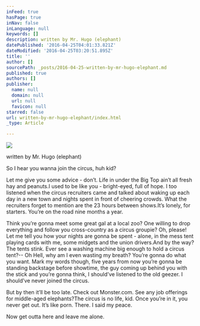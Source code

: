```yaml
---
inFeed: true
hasPage: true
inNav: false
inLanguage: null
keywords: []
description: written by Mr. Hugo (elephant)
datePublished: '2016-04-25T04:01:33.821Z'
dateModified: '2016-04-25T03:20:51.895Z'
title: ''
author: []
sourcePath: _posts/2016-04-25-written-by-mr-hugo-elephant.md
published: true
authors: []
publisher:
  name: null
  domain: null
  url: null
  favicon: null
starred: false
url: written-by-mr-hugo-elephant/index.html
_type: Article

---
```

![](https://s3-us-west-2.amazonaws.com/the-grid-img/p/41cf53437f57a1e2a622a989bd3ee67a34e6cca7.jpg)

written by Mr. Hugo (elephant)

So I hear you wanna join the circus, huh kid? 

Let me give you some advice - donʼt. Life in under the Big Top ainʼt all fresh hay and peanuts.I used to be like you - bright-eyed, full of hope. I too listened when the circus recruiters came and talked about waking up each day in a new town and nights spent in front of cheering crowds. What the recruiters forget to mention are the 23 hours between shows.Itʼs lonely, for starters. Youʼre on the road nine months a year. 

Think youʼre gonna meet some great gal at a local zoo? One willing to drop everything and follow you cross-country as a circus groupie? Oh, please! Let me tell you how your nights are gonna be spent - alone, in the mess tent playing cards with me, some midgets and the union drivers.And by the way? The tents stink. Ever see a washing machine big enough to hold a circus tent?-- Oh Hell, why am I even wasting my breath? Youʼre gonna do what you want. Mark my words though, five years from now youʼre gonna be standing backstage before showtime, the guy coming up behind you with the stick and youʼre gonna think, I shouldʼve listened to the old geezer. I shouldʼve never joined the circus. 

But by then itʼll be too late. Check out Monster.com. See any job offerings for middle-aged elephants?The circus is no life, kid. Once youʼre in it, you never get out. Itʼs like porn. There. I said my peace. 

Now get outta here and leave me alone.